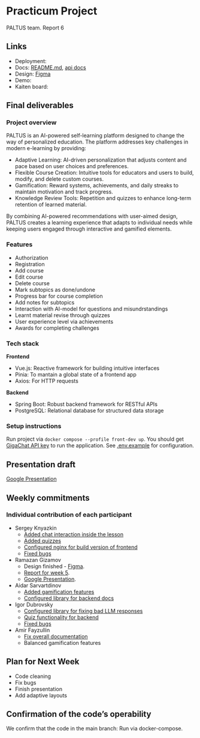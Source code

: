# Practicum Project  
PALTUS team. Report 6

## Links

- Deployment:
- Docs: [README.md](https://github.com/IU-Capstone-Project-2025/PALTUS/blob/main/README.md), [api docs]()
- Design: [Figma](https://www.figma.com/proto/rvNoC6oOC2Xe5y7yWIhLuN/Demo-visuals?node-id=0-1&t=DavTpLzLzLBFOWSe-1)
- Demo: 
- Kaiten board: 
  

## Final deliverables

### Project overview
PALTUS is an AI-powered self-learning platform designed to change the way of personalized education. The platform addresses key challenges in modern e-learning by providing:

- Adaptive Learning: AI-driven personalization that adjusts content and pace based on user choices and preferences.
- Flexible Course Creation: Intuitive tools for educators and users to build, modify, and delete custom courses.
- Gamification: Reward systems, achievements, and daily streaks to maintain motivation and track progress.
- Knowledge Review Tools: Repetition and quizzes to enhance long-term retention of learned material.

By combining AI-powered recommendations with user-aimed design, PALTUS creates a learning experience that adapts to individual needs while keeping users engaged through interactive and gamified elements.
### Features
- Authorization
- Registration
- Add course
- Edit course
- Delete course
- Mark subtopics as done/undone
- Progress bar for course completion
- Add notes for subtopics
- Interaction with AI-model for questions and misundrstandings
- Learnt material revise through quizzes
- User experience level via achievements
- Awards for completing challenges
### Tech stack
**Frontend**

- Vue.js: Reactive framework for building intuitive interfaces
- Pinia: To mantain a global state of a frontend app
- Axios: For HTTP requests

**Backend**

- Spring Boot: Robust backend framework for RESTful APIs
- PostgreSQL: Relational database for structured data storage
### Setup instructions
Run project via `docker compose --profile front-dev up`. You should get [GigaChat API key](https://developers.sber.ru/portal/gigachat-and-api) to run the application. See [.env.example](https://github.com/IU-Capstone-Project-2025/PALTUS/tree/main/.env.example) for configuration.

## Presentation draft

[Google Presentation](https://docs.google.com/presentation/d/1lrC7sYqLeRxuk9y8BXHxn9HLMQ02L2u9C7xS4bjsmcU/edit?usp=sharing)

## Weekly commitments

### Individual contribution of each participant

- Sergey Knyazkin
  - [Added chat interaction inside the lesson](https://github.com/IU-Capstone-Project-2025/PALTUS/commit/9cd3840af830e49dcf6965eb5afd0723a54de098)
  - [Added quizzes](https://github.com/IU-Capstone-Project-2025/PALTUS/commit/aaaecb7161e1f6a3a343d6b1261cbb3ea094bf26)
  - [Configured nginx for build version of frontend](https://github.com/IU-Capstone-Project-2025/PALTUS/commit/bef3dfa67b6538eb760132294d46d8bcc8ff7828)
  - [Fixed bugs](https://github.com/IU-Capstone-Project-2025/PALTUS/commit/9ad8177251a6b4068a9156674820555c231117f8)
- Ramazan Gizamov
  - Design finished - [Figma](https://www.figma.com/proto/rvNoC6oOC2Xe5y7yWIhLuN/Demo-visuals?node-id=0-1&t=DavTpLzLzLBFOWSe-1).
  - [Report for week 5](https://github.com/poeticlama/PALTUS/new/master/content/docs/2025/PALTUS/week5.md).
  - [Google Presentation](https://docs.google.com/presentation/d/1lrC7sYqLeRxuk9y8BXHxn9HLMQ02L2u9C7xS4bjsmcU/edit?usp=sharing).
- Aidar Sarvartdinov
  - [Added gamification features](https://github.com/IU-Capstone-Project-2025/PALTUS/commit/4bc7b5cf26ab5319737d7662a2aaf55ad0d94446)
  - [Configured library for backend docs](https://github.com/IU-Capstone-Project-2025/PALTUS/commit/6a2a092124026798261dd7e88b64b499084dc942)
- Igor Dubrovsky
  - [Configured library for fixing bad LLM responses](https://github.com/IU-Capstone-Project-2025/PALTUS/commit/182c683ce51d310aecd854166bd3f083d897c8f7)
  - [Quiz functionality for backend](https://github.com/IU-Capstone-Project-2025/PALTUS/commit/add999bb7f44ecc903529df3162b2a9a01e4c8a9)
  - [Fixed bugs](https://github.com/IU-Capstone-Project-2025/PALTUS/commit/d4decc594ae5f05af518ec783bce3eb6ac10c39c)
- Amir Fayzullin
  - [Fix overall documentation](https://github.com/IU-Capstone-Project-2025/PALTUS/commit/976fcc9a0e8432b4d231d39181180677924666b0)
  - Balanced gamification features

## Plan for Next Week

- Code cleaning
- Fix bugs
- Finish presentation
- Add adaptive layouts

## Confirmation of the code’s operability

We confirm that the code in the main branch:
Run via docker-compose.

